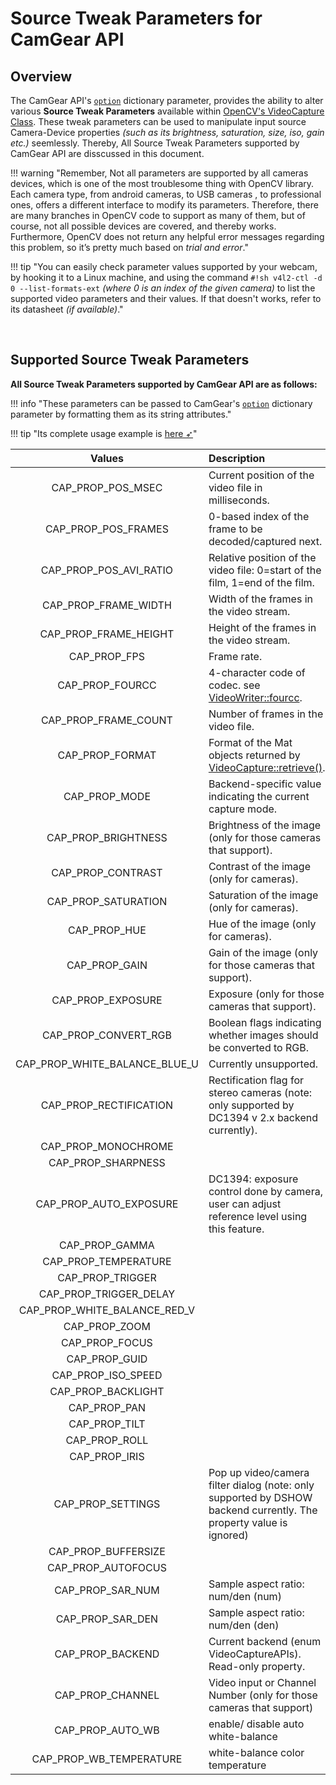 <!--
===============================================
vidgear library source-code is deployed under the Apache 2.0 License:

Copyright (c) 2019-2020 Abhishek Thakur(@abhiTronix) <abhi.una12@gmail.com>

Licensed under the Apache License, Version 2.0 (the "License");
you may not use this file except in compliance with the License.
You may obtain a copy of the License at

   http://www.apache.org/licenses/LICENSE-2.0

Unless required by applicable law or agreed to in writing, software
distributed under the License is distributed on an "AS IS" BASIS,
WITHOUT WARRANTIES OR CONDITIONS OF ANY KIND, either express or implied.
See the License for the specific language governing permissions and
limitations under the License.
===============================================
-->

# Source Tweak Parameters for CamGear API 

## Overview

The CamGear API's [`option`](https://github.com/abhiTronix/vidgear/wiki/CamGear#parameters-and-attributes-wrench) dictionary parameter, provides the ability to alter various **Source Tweak Parameters** available within [OpenCV's VideoCapture Class](https://docs.opencv.org/master/d8/dfe/classcv_1_1VideoCapture.html#a57c0e81e83e60f36c83027dc2a188e80). These tweak parameters can be used to manipulate input source Camera-Device properties _(such as its brightness, saturation, size, iso, gain etc.)_ seemlessly. Thereby, All Source Tweak Parameters supported by CamGear API are disscussed in this document.


!!! warning "Remember, Not all parameters are supported by all cameras devices, which is one of the most troublesome thing with OpenCV library. Each camera type, from android cameras, to USB cameras , to professional ones, offers a different interface to modify its parameters. Therefore, there are many branches in OpenCV code to support as many of them, but of course, not all possible devices are covered, and thereby works. Furthermore, OpenCV does not return any helpful error messages regarding this problem, so it’s pretty much based on _trial and error_."


!!! tip "You can easily check parameter values supported by your webcam, by hooking it to a Linux machine, and using the command `#!sh v4l2-ctl -d 0 --list-formats-ext` _(where 0 is an index of the given camera)_ to list the supported video parameters and their values. If that doesn't works, refer to its datasheet _(if available)_."


&nbsp; 


## Supported Source Tweak Parameters

**All Source Tweak Parameters supported by CamGear API are as follows:**

!!! info "These parameters can be passed to CamGear's [`option`](../params/#options) dictionary parameter by formatting them as its string attributes."

!!! tip "Its complete usage example is [here ➶](../usage/#using-camgear-with-variable-camera-properties)"

|Values|Description|
|:--------------------------------------:	|:--------------------------------------------------------------------------------------------------------------------	|
| CAP_PROP_POS_MSEC 	| Current position of the video file in milliseconds. 	|
| CAP_PROP_POS_FRAMES 	| 0-based index of the frame to be decoded/captured next. 	|
| CAP_PROP_POS_AVI_RATIO 	| Relative position of the video file: 0=start of the film, 1=end of the film. 	|
| CAP_PROP_FRAME_WIDTH 	| Width of the frames in the video stream. 	|
| CAP_PROP_FRAME_HEIGHT 	| Height of the frames in the video stream. 	|
| CAP_PROP_FPS 	| Frame rate. 	|
| CAP_PROP_FOURCC 	| 4-character code of codec. see [VideoWriter::fourcc](https://docs.opencv.org/master/dd/d9e/classcv_1_1VideoWriter.html#afec93f94dc6c0b3e28f4dd153bc5a7f0). 	|
| CAP_PROP_FRAME_COUNT 	| Number of frames in the video file. 	|
| CAP_PROP_FORMAT 	| Format of the Mat objects returned by [VideoCapture::retrieve()](https://docs.opencv.org/master/d8/dfe/classcv_1_1VideoCapture.html#a9ac7f4b1cdfe624663478568486e6712). 	|
| CAP_PROP_MODE 	| Backend-specific value indicating the current capture mode. 	|
| CAP_PROP_BRIGHTNESS 	| Brightness of the image (only for those cameras that support). 	|
| CAP_PROP_CONTRAST 	| Contrast of the image (only for cameras). 	|
| CAP_PROP_SATURATION 	| Saturation of the image (only for cameras). 	|
| CAP_PROP_HUE 	| Hue of the image (only for cameras). 	|
| CAP_PROP_GAIN 	| Gain of the image (only for those cameras that support). 	|
| CAP_PROP_EXPOSURE 	| Exposure (only for those cameras that support). 	|
| CAP_PROP_CONVERT_RGB 	| Boolean flags indicating whether images should be converted to RGB. 	|
| CAP_PROP_WHITE_BALANCE_BLUE_U 	| Currently unsupported. 	|
| CAP_PROP_RECTIFICATION 	| Rectification flag for stereo cameras (note: only supported by DC1394 v 2.x backend currently). 	|
| CAP_PROP_MONOCHROME 	|  	|
| CAP_PROP_SHARPNESS 	|  	|
| CAP_PROP_AUTO_EXPOSURE 	| DC1394: exposure control done by camera, user can adjust reference level using this feature. 	|
| CAP_PROP_GAMMA 	|  	|
| CAP_PROP_TEMPERATURE 	|  	|
| CAP_PROP_TRIGGER 	|  	|
| CAP_PROP_TRIGGER_DELAY 	|  	|
| CAP_PROP_WHITE_BALANCE_RED_V 	|  	|
| CAP_PROP_ZOOM 	|  	|
| CAP_PROP_FOCUS 	|  	|
| CAP_PROP_GUID 	|  	|
| CAP_PROP_ISO_SPEED 	|  	|
| CAP_PROP_BACKLIGHT 	|  	|
| CAP_PROP_PAN 	|  	|
| CAP_PROP_TILT 	|  	|
| CAP_PROP_ROLL 	|  	|
| CAP_PROP_IRIS 	|  	|
| CAP_PROP_SETTINGS 	| Pop up video/camera filter dialog (note: only supported by DSHOW backend currently. The property value is ignored) 	|
| CAP_PROP_BUFFERSIZE 	|  	|
| CAP_PROP_AUTOFOCUS 	|  	|
| CAP_PROP_SAR_NUM 	| Sample aspect ratio: num/den (num) 	|
| CAP_PROP_SAR_DEN 	| Sample aspect ratio: num/den (den) 	|
| CAP_PROP_BACKEND 	| Current backend (enum VideoCaptureAPIs). Read-only property. 	|
| CAP_PROP_CHANNEL 	| Video input or Channel Number (only for those cameras that support) 	|
| CAP_PROP_AUTO_WB 	| enable/ disable auto white-balance 	|
| CAP_PROP_WB_TEMPERATURE 	| white-balance color temperature 	|

&nbsp; 
